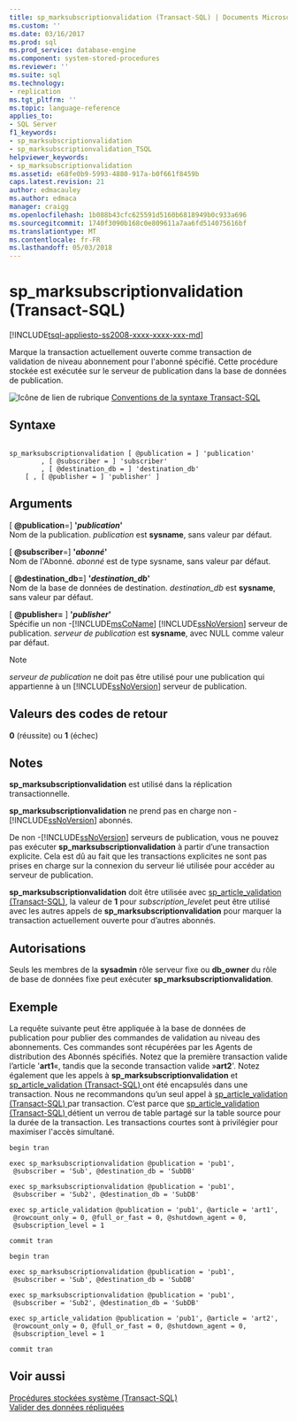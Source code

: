 ```yaml
---
title: sp_marksubscriptionvalidation (Transact-SQL) | Documents Microsoft
ms.custom: ''
ms.date: 03/16/2017
ms.prod: sql
ms.prod_service: database-engine
ms.component: system-stored-procedures
ms.reviewer: ''
ms.suite: sql
ms.technology:
- replication
ms.tgt_pltfrm: ''
ms.topic: language-reference
applies_to:
- SQL Server
f1_keywords:
- sp_marksubscriptionvalidation
- sp_marksubscriptionvalidation_TSQL
helpviewer_keywords:
- sp_marksubscriptionvalidation
ms.assetid: e68fe0b9-5993-4880-917a-b0f661f8459b
caps.latest.revision: 21
author: edmacauley
ms.author: edmaca
manager: craigg
ms.openlocfilehash: 1b088b43cfc625591d5160b6818949b0c933a696
ms.sourcegitcommit: 1740f3090b168c0e809611a7aa6fd514075616bf
ms.translationtype: MT
ms.contentlocale: fr-FR
ms.lasthandoff: 05/03/2018
---
```

# <a name="spmarksubscriptionvalidation-transact-sql"></a>sp_marksubscriptionvalidation (Transact-SQL)
[!INCLUDE[tsql-appliesto-ss2008-xxxx-xxxx-xxx-md](../../includes/tsql-appliesto-ss2008-xxxx-xxxx-xxx-md.md)]

  Marque la transaction actuellement ouverte comme transaction de validation de niveau abonnement pour l'abonné spécifié. Cette procédure stockée est exécutée sur le serveur de publication dans la base de données de publication.  
  
 ![Icône de lien de rubrique](../../database-engine/configure-windows/media/topic-link.gif "Icône lien de rubrique") [Conventions de la syntaxe Transact-SQL](../../t-sql/language-elements/transact-sql-syntax-conventions-transact-sql.md)  
  
## <a name="syntax"></a>Syntaxe  
  
```  
  
sp_marksubscriptionvalidation [ @publication = ] 'publication'  
        , [ @subscriber = ] 'subscriber'  
        , [ @destination_db = ] 'destination_db'  
    [ , [ @publisher = ] 'publisher' ]  
```  
  
## <a name="arguments"></a>Arguments  
 [ **@publication**=] **'***publication***'**  
 Nom de la publication. *publication* est **sysname**, sans valeur par défaut.  
  
 [ **@subscriber**=] **'***abonné***'**  
 Nom de l'Abonné. *abonné* est de type sysname, sans valeur par défaut.  
  
 [  **@destination_db=**] **'***destination_db***'**  
 Nom de la base de données de destination. *destination_db* est **sysname**, sans valeur par défaut.  
  
 [  **@publisher=** ] **'***publisher***'**  
 Spécifie un non -[!INCLUDE[msCoName](../../includes/msconame-md.md)] [!INCLUDE[ssNoVersion](../../includes/ssnoversion-md.md)] serveur de publication. *serveur de publication* est **sysname**, avec NULL comme valeur par défaut.  
  
> [!NOTE]  
>  *serveur de publication* ne doit pas être utilisé pour une publication qui appartienne à un [!INCLUDE[ssNoVersion](../../includes/ssnoversion-md.md)] serveur de publication.  
  
## <a name="return-code-values"></a>Valeurs des codes de retour  
 **0** (réussite) ou **1** (échec)  
  
## <a name="remarks"></a>Notes  
 **sp_marksubscriptionvalidation** est utilisé dans la réplication transactionnelle.  
  
 **sp_marksubscriptionvalidation** ne prend pas en charge non -[!INCLUDE[ssNoVersion](../../includes/ssnoversion-md.md)] abonnés.  
  
 De non -[!INCLUDE[ssNoVersion](../../includes/ssnoversion-md.md)] serveurs de publication, vous ne pouvez pas exécuter **sp_marksubscriptionvalidation** à partir d’une transaction explicite. Cela est dû au fait que les transactions explicites ne sont pas prises en charge sur la connexion du serveur lié utilisée pour accéder au serveur de publication.  
  
 **sp_marksubscriptionvalidation** doit être utilisée avec [sp_article_validation &#40;Transact-SQL&#41;](../../relational-databases/system-stored-procedures/sp-article-validation-transact-sql.md), la valeur de **1** pour  *subscription_level*et peut être utilisé avec les autres appels de **sp_marksubscriptionvalidation** pour marquer la transaction actuellement ouverte pour d’autres abonnés.  
  
## <a name="permissions"></a>Autorisations  
 Seuls les membres de la **sysadmin** rôle serveur fixe ou **db_owner** du rôle de base de données fixe peut exécuter **sp_marksubscriptionvalidation**.  
  
## <a name="example"></a>Exemple  
 La requête suivante peut être appliquée à la base de données de publication pour publier des commandes de validation au niveau des abonnements. Ces commandes sont récupérées par les Agents de distribution des Abonnés spécifiés. Notez que la première transaction valide l’article '**art1**«, tandis que la seconde transaction valide »**art2**'. Notez également que les appels à **sp_marksubscriptionvalidation** et [sp_article_validation &#40;Transact-SQL&#41; ](../../relational-databases/system-stored-procedures/sp-article-validation-transact-sql.md) ont été encapsulés dans une transaction. Nous ne recommandons qu’un seul appel à [sp_article_validation &#40;Transact-SQL&#41; ](../../relational-databases/system-stored-procedures/sp-article-validation-transact-sql.md) par transaction. C’est parce que [sp_article_validation &#40;Transact-SQL&#41; ](../../relational-databases/system-stored-procedures/sp-article-validation-transact-sql.md) détient un verrou de table partagé sur la table source pour la durée de la transaction. Les transactions courtes sont à privilégier pour maximiser l'accès simultané.  
  
```  
begin tran  
  
exec sp_marksubscriptionvalidation @publication = 'pub1',  
 @subscriber = 'Sub', @destination_db = 'SubDB'  
  
exec sp_marksubscriptionvalidation @publication = 'pub1',  
 @subscriber = 'Sub2', @destination_db = 'SubDB'  
  
exec sp_article_validation @publication = 'pub1', @article = 'art1',  
 @rowcount_only = 0, @full_or_fast = 0, @shutdown_agent = 0,  
 @subscription_level = 1  
  
commit tran  
  
begin tran  
  
exec sp_marksubscriptionvalidation @publication = 'pub1',  
 @subscriber = 'Sub', @destination_db = 'SubDB'  
  
exec sp_marksubscriptionvalidation @publication = 'pub1',  
 @subscriber = 'Sub2', @destination_db = 'SubDB'  
  
exec sp_article_validation @publication = 'pub1', @article = 'art2',  
 @rowcount_only = 0, @full_or_fast = 0, @shutdown_agent = 0,  
 @subscription_level = 1  
  
commit tran  
```  
  
## <a name="see-also"></a>Voir aussi  
 [Procédures stockées système &#40;Transact-SQL&#41;](../../relational-databases/system-stored-procedures/system-stored-procedures-transact-sql.md)   
 [Valider des données répliquées](../../relational-databases/replication/validate-replicated-data.md)  
  
  
